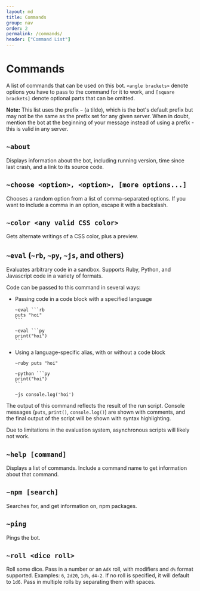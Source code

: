 ```yaml
---
layout: md
title: Commands
group: nav
order: 2
permalink: /commands/
header: ["Command List"]
---
```


# Commands

A list of commands that can be used on this bot. `<angle brackets>` denote options you have to pass to the command for it to work, and `[square brackets]` denote optional parts that can be omitted.

**Note:** This list uses the prefix `~` (a tilde), which is the bot's default prefix but may not be the same as the prefix set for any given server. When in doubt, mention the bot at the beginning of your message instead of using a prefix - this is valid in any server.

## `~about`
Displays information about the bot, including running version, time since last crash, and a link to its source code.

## `~choose <option>, <option>, [more options...]`
Chooses a random option from a list of comma-separated options. If you want to include a comma in an option, escape it with a backslash.

## `~color <any valid CSS color>`
Gets alternate writings of a CSS color, plus a preview.

## `~eval` (`~rb`, `~py`, `~js`, and others)
Evaluates arbitrary code in a sandbox. Supports Ruby, Python, and Javascript code in a variety of formats.

Code can be passed to this command in several ways:

- Passing code in a code block with a specified language

	````
	~eval ```rb
	puts "hoi"
	```
	````

	````
	~eval ```py
	print("hoi")
	```
	````

- Using a language-specific alias, with or without a code block

	````
	~ruby puts "hoi"
	````

	````
	~python ```py
	print("hoi")
	```
	````

	````
	~js console.log('hoi')
	````

The output of this command reflects the result of the run script. Console messages (`puts`, `print()`, `console.log()`) are shown with comments, and the final output of the script will be shown with syntax highlighting.

Due to limitations in the evaluation system, asynchronous scripts will likely not work.

## `~help [command]`
Displays a list of commands. Include a command name to get information about that command.

## `~npm [search]`
Searches for, and get information on, npm packages.

## `~ping`
Pings the bot.

## `~roll <dice roll>`
Roll some dice. Pass in a number or an `AdX` roll, with modifiers and `d%` format supported. Examples: `6`, `2d20`, `1d%`, `d4-2`. If no roll is specified, it will default to `1d6`. Pass in multiple rolls by separating them with spaces.
